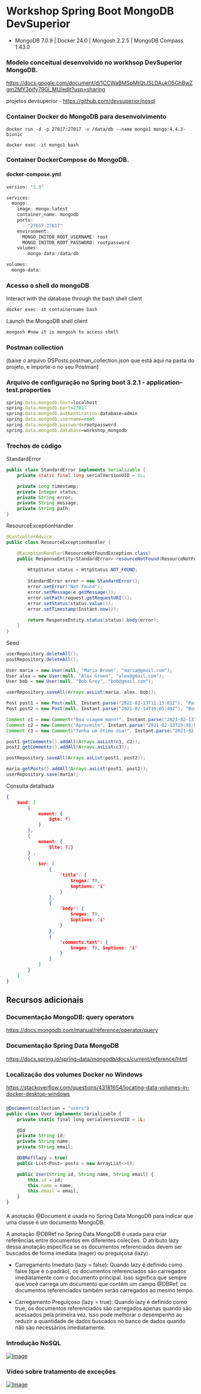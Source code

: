# Workshop Spring Boot MongoDB DevSuperior

* MongoDB 7.0.9 | Docker 24.0 | Mongosh 2.2.5 | MongoDB Compass 1.43.0


### Modelo conceitual desenvolvido no workhsop DevSuperior MongoDB.

https://docs.google.com/document/d/1CCWaBMSpMtQtJSLDAukO5GhBwZgm2MY3pify79Gl_MU/edit?usp=sharing

projetos devsuperior - https://github.com/devsuperior/nosql

### Container Docker do MongoDB para desenvolvimento
```
docker run -d -p 27017:27017 -v /data/db --name mongo1 mongo:4.4.3-bionic
```
```
docker exec -it mongo1 bash
```

### Container DockerCompose do MongoDB.

#### docker-compose.yml
```java
version: '3.9'

services:
  mongo:
    image: mongo:latest
    container_name: mongodb
    ports:
      - "27017:27017"
    environment:
      MONGO_INITDB_ROOT_USERNAME: root
      MONGO_INITDB_ROOT_PASSWORD: rootpassword
    volumes:
      - mongo-data:/data/db

volumes:
  mongo-data:

```

### Acesso o shell do mongoDB

Interact with the database through the bash shell client
```java
docker exec -it containername bash
```
Launch the MongoDB shell client
```java
mongosh #now it is mongosh to access shell
```


### Postman collection

(baixe o arquivo DSPosts.postman_collection.json que está aqui na pasta do projeto, e importe-o no seu Postman)


### Arquivo de configuração no Spring boot 3.2.1 - application-test.properties

```js
spring.data.mongodb.host=localhost
spring.data.mongodb.port=27017
spring.data.mongodb.authentication-database=admin
spring.data.mongodb.username=root
spring.data.mongodb.password=rootpassword
spring.data.mongodb.database=workshop_mongodb
```

### Trechos de código

StandardError

```java
public class StandardError implements Serializable {
	private static final long serialVersionUID = 1L;

	private Long timestamp;
	private Integer status;
	private String error;
	private String message;
	private String path;
}
```
ResourceExceptionHandler
```java
@ControllerAdvice
public class ResourceExceptionHandler {

	@ExceptionHandler(ResourceNotFoundException.class)
	public ResponseEntity<StandardError> resourceNotFound(ResourceNotFoundException e, HttpServletRequest request) {
		
		HttpStatus status = HttpStatus.NOT_FOUND;
		
		StandardError error = new StandardError();
		error.setError("Not found");
		error.setMessage(e.getMessage());
		error.setPath(request.getRequestURI());
		error.setStatus(status.value());
		error.setTimestamp(Instant.now());
	
		return ResponseEntity.status(status).body(error);
	}
}
```

Seed

```java
userRepository.deleteAll();
postRepository.deleteAll();

User maria = new User(null, "Maria Brown", "maria@gmail.com");
User alex = new User(null, "Alex Green", "alex@gmail.com");
User bob = new User(null, "Bob Grey", "bob@gmail.com");

userRepository.saveAll(Arrays.asList(maria, alex, bob));

Post post1 = new Post(null, Instant.parse("2021-02-13T11:15:01Z"), "Partiu viagem", "Vou viajar para São Paulo. Abraços!", new Author(maria));
Post post2 = new Post(null, Instant.parse("2021-02-14T10:05:49Z"), "Bom dia", "Acordei feliz hoje!", new Author(maria));

Comment c1 = new Comment("Boa viagem mano!", Instant.parse("2021-02-13T14:30:01Z"), new Author(alex));
Comment c2 = new Comment("Aproveite", Instant.parse("2021-02-13T15:38:05Z"), new Author(bob));
Comment c3 = new Comment("Tenha um ótimo dia!", Instant.parse("2021-02-14T12:34:26Z"), new Author(alex));

post1.getComments().addAll(Arrays.asList(c1, c2));
post2.getComments().addAll(Arrays.asList(c3));

postRepository.saveAll(Arrays.asList(post1, post2));

maria.getPosts().addAll(Arrays.asList(post1, post2));
userRepository.save(maria);		
```

Consulta detalhada

```json
{ 
	$and: [ 
		{ 
			moment: {
				$gte: ?1
			} 
		}, 
		{ 	
			moment: { 
				$lte: ?2} 
		} , 
		{ 	
			$or: [ 
				{ 
					'title': { 
						$regex: ?0, 
						$options: 'i' 
					} 
				}, 
				{ 
					'body': { 
						$regex: ?0, 
						$options: 'i' 
					} 
				}, 
				{ 
					'comments.text': { 
						$regex: ?0, $options: 'i' 
					} 
				} 
			] 
		} 
	] 
}
```

## Recursos adicionais

### Documentação MongoDB: query operators

https://docs.mongodb.com/manual/reference/operator/query

### Documentação Spring Data MongoDB

https://docs.spring.io/spring-data/mongodb/docs/current/reference/html

### Localização dos volumes Docker no Windows

https://stackoverflow.com/questions/43181654/locating-data-volumes-in-docker-desktop-windows

### 

```js 
@Document(collection = "users")
public class User implements Serializable {
    private static final long serialVersionUID = 1L;

    @Id
    private String id;
    private String name;
    private String email;

    @DBRef(lazy = true)  
    public List<Post> posts = new ArrayList<>();

    public User(String id, String name, String email) {
        this.id = id;
        this.name = name;
        this.email = email;
    }
}

```
#### 
A anotação @Document é usada no Spring Data MongoDB para indicar que uma classe é um documento MongoDB.

A anotação @DBRef no Spring Data MongoDB é usada para criar referências entre documentos em diferentes coleções. O atributo lazy dessa anotação especifica se os documentos referenciados devem ser buscados de forma imediata (eager) ou preguiçosa (lazy).

* Carregamento Imediato (lazy = false): Quando lazy é definido como false (que é o padrão), os documentos referenciados são carregados imediatamente com o documento principal. Isso significa que sempre que você carrega um documento que contém um campo @DBRef, os documentos referenciados também serão carregados ao mesmo tempo.

* Carregamento Preguiçoso (lazy = true): Quando lazy é definido como true, os documentos referenciados são carregados apenas quando são acessados pela primeira vez. Isso pode melhorar o desempenho ao reduzir a quantidade de dados buscados no banco de dados quando não são necessários imediatamente.

### Introdução NoSQL

[![Image](https://img.youtube.com/vi/c6h5eR0TvfU/mqdefault.jpg "Vídeo no Youtube")](https://youtu.be/c6h5eR0TvfU)

### Vídeo sobre tratamento de exceções

[![Image](https://img.youtube.com/vi/MAv7xgnSD-s/mqdefault.jpg "Vídeo no Youtube")](https://youtu.be/MAv7xgnSD-s)
